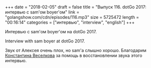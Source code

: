 +++
date = "2018-02-05"
draft = false
title = "Выпуск 116. dotGo 2017: интервью с sam'ом boyer'ом"
link = "golangshow.com/cdn/episodes/116.mp3"
size = 5725472
length = "00:16:14"
categories = ["интервью", "interview", "english"]
+++

Интервью с sam'ом boyer'ом на dotGo 2017.

Interview with sam boyer at dotGo 2017.

Звук от Алексея очень плох, но sam'а слышно хорошо. Благодарим [Константина Веселкова](https://github.com/KosToZyB)
за помощь в восстановлении звука этого интервью.
